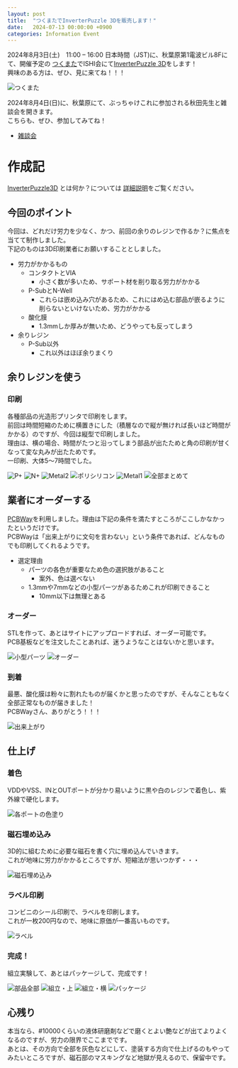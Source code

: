 ```yaml
---
layout: post
title:  "つくまたでInverterPuzzle 3Dを販売します！"
date:   2024-07-13 00:00:00 +0900
categories: Information Event
---
```


2024年8月3日(土)　11:00 – 16:00 日本時間（JST)に、秋葉原第1電波ビル8Fにて、開催予定の [つくまた](https://w.atwiki.jp/tukumata/)でISHI会にて[InverterPuzzle 3D](https://github.com/ishi-kai/InverterPuzzle3D)をします！  
興味のある方は、ぜひ、見に来てね！！！  

 ![つくまた](https://img.atwiki.jp/tukumata/attach/1/2/%E3%81%A4%E3%81%8F%E3%81%BE%E3%81%9F%E3%83%95%E3%83%A9%E3%82%A4%E3%83%A4%E3%83%BCs.jpg)


2024年8月4日(日)に、秋葉原にて、ぶっちゃけこれに参加される秋田先生と雑談会を開きます。  
こちらも、ぜひ、参加してみてね！  

* [雑談会](https://ishikai.connpass.com/event/323957/)


# 作成記
[InverterPuzzle3D](https://github.com/ishi-kai/InverterPuzzle3D) とは何か？については [詳細説明](/assets/presentation/202308/InvPuz_LT230804.pdf)をご覧ください。

## 今回のポイント
今回は、どれだけ労力を少なく、かつ、前回の余りのレジンで作るか？に焦点を当てて制作しました。  
下記のものは3D印刷業者にお願いすることとしました。  

* 労力がかかるもの
    * コンタクトとVIA
        * 小さく数が多いため、サポート材を削り取る労力がかかる
    * P-SubとN-Well
        * これらは嵌め込み穴があるため、これにはめ込む部品が嵌るように削らないといけないため、労力がかかる
    * 酸化膜
        * 1.3mmしか厚みが無いため、どうやっても反ってしまう
* 余りレジン
    * P-Sub以外
        * これ以外はほぼ余りまくり

## 余りレジンを使う
### 印刷
各種部品の光造形プリンタで印刷をします。  
前回は時間短縮のために横置きにした（積層なので縦が無ければ長いほど時間がかかる）のですが、今回は縦型で印刷しました。  
理由は、横の場合、時間がたつと沿ってしまう部品が出たためと角の印刷が甘くなって変な丸みが出たためです。  
一印刷、大体5～7時間でした。  

 ![P+](/assets/images/TSUKUMATA/2024_01.jpg)
 ![N+](/assets/images/TSUKUMATA/2024_02.jpg)
 ![Metal2](/assets/images/TSUKUMATA/2024_03.jpg)
 ![ポリシリコン](/assets/images/TSUKUMATA/2024_04.jpg)
 ![Metal1](/assets/images/TSUKUMATA/2024_05.jpg)
 ![全部まとめて](/assets/images/TSUKUMATA/2024_06.jpg)


## 業者にオーダーする
[PCBWay](https://www.pcbway.jp/)を利用しました。理由は下記の条件を満たすところがここしかなかったというだけです。  
PCBWayは「出来上がりに文句を言わない」という条件であれば、どんなものでも印刷してくれるようです。  

* 選定理由
    * パーツの各色が重要なため色の選択肢があること
        * 案外、色は選べない
    * 1.3mmや7mmなどの小型パーツがあるためこれが印刷できること
        * 10mm以下は無理とある


### オーダー
STLを作って、あとはサイトにアップロードすれば、オーダー可能です。  
PCB基板などを注文したことあれば、迷うようなことはないかと思います。  

 ![小型パーツ](/assets/images/TSUKUMATA/2024_16.jpg)
 ![オーダー](/assets/images/TSUKUMATA/2024_17.png)

### 到着
最悪、酸化膜は粉々に割れたものが届くかと思ったのですが、そんなこともなく全部正常なものが届きました！  
PCBWayさん、ありがとう！！！  

 ![出来上がり](/assets/images/TSUKUMATA/2024_10.jpg)


## 仕上げ
### 着色
VDDやVSS、INとOUTポートが分かり易いように黒や白のレジンで着色し、紫外線で硬化します。  

 ![各ポートの色塗り](/assets/images/TSUKUMATA/2024_07.jpg)


### 磁石埋め込み
3D的に組むために必要な磁石を書く穴に埋め込んでいきます。  
これが地味に労力がかかるところですが、短縮法が思いつかず・・・  

 ![磁石埋め込み](/assets/images/TSUKUMATA/2024_08.jpg)


### ラベル印刷
コンビニのシール印刷で、ラベルを印刷します。  
これが一枚200円なので、地味に原価が一番高いものです。  

 ![ラベル](/assets/images/TSUKUMATA/2024_09.jpg)


### 完成！
組立実験して、あとはパッケージして、完成です！  

 ![部品全部](/assets/images/TSUKUMATA/2024_11.jpg)
 ![組立・上](/assets/images/TSUKUMATA/2024_12.jpg)
 ![組立・横](/assets/images/TSUKUMATA/2024_13.jpg)
 ![パッケージ](/assets/images/TSUKUMATA/2024_14.jpg)


## 心残り
本当なら、#10000くらいの液体研磨剤などで磨くとよい艶などが出てよりよくなるのですが、労力の限界でここまでです。  
あとは、その方向で全部を灰色などにして、塗装する方向で仕上げるのもやってみたいところですが、磁石部のマスキングなど地獄が見えるので、保留中です。  
